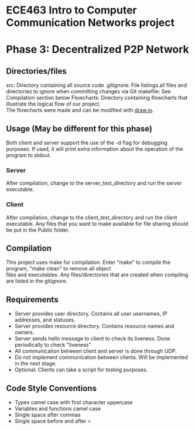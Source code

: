 # ECE463 Intro to Computer Communication Networks project
# Phase 3: Decentralized P2P Network

## Directories/files
src:        Directory containing all source code
.gitignore: File listings all files and directories to ignore when committing changes via Git
makefile:   See Compilation section below
Flowcharts: Directory containing flowcharts that illustrate the logical flow of our project.  
The flowcharts were made and can be modified with [draw.io](https://app.diagrams.net/).

## Usage (May be different for this phase)
Both client and server support the use of the -d flag for debugging purposes. If used, it will
print extra information about the operation of the program to stdout.
### Server
After compilation, change to the server_test_directory and run the server executable.
### Client
After compilation, change to the client_test_directory and run the client executable. Any files that you want
to make available for file sharing should be put in the Public folder.

## Compilation
This project uses make for compilation. Enter "make" to compile the program, "make clean" to remove all object  
files and executables. Any files/directories that are created when compiling are listed in the gitignore.

## Requirements
- Server provides user directory. Contains all user usernames, IP addresses, and statuses.
- Server provides resource directory. Contains resource names and owners.
- Server sends hello message to client to check its liveness. Done periodically to check "liveness"
- All communication between client and server is done through UDP.
- Do not implement communication between clients. Will be implemented in the next stage.
- Optional: Clients can take a script for testing purposes.

## Code Style Conventions
- Types camel case with first character uppercase
- Variables and functions camel case
- Single space after commas
- Single space before and after =

